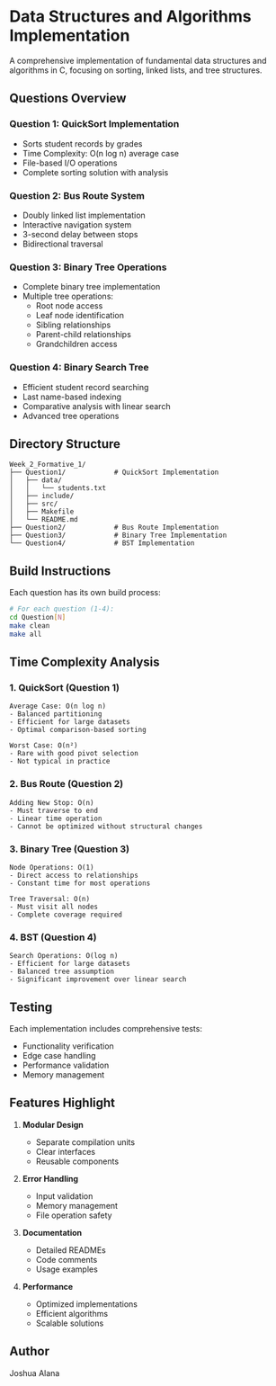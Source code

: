 # Data Structures and Algorithms Implementation

A comprehensive implementation of fundamental data structures and algorithms in C, focusing on sorting, linked lists, and tree structures.

## Questions Overview

### Question 1: QuickSort Implementation
- Sorts student records by grades
- Time Complexity: O(n log n) average case
- File-based I/O operations
- Complete sorting solution with analysis

### Question 2: Bus Route System
- Doubly linked list implementation
- Interactive navigation system
- 3-second delay between stops
- Bidirectional traversal

### Question 3: Binary Tree Operations
- Complete binary tree implementation
- Multiple tree operations:
  * Root node access
  * Leaf node identification
  * Sibling relationships
  * Parent-child relationships
  * Grandchildren access

### Question 4: Binary Search Tree
- Efficient student record searching
- Last name-based indexing
- Comparative analysis with linear search
- Advanced tree operations

## Directory Structure
```
Week_2_Formative_1/
├── Question1/            # QuickSort Implementation
│   ├── data/
│   │   └── students.txt
│   ├── include/
│   ├── src/
│   ├── Makefile
│   └── README.md
├── Question2/            # Bus Route Implementation
├── Question3/            # Binary Tree Implementation
└── Question4/            # BST Implementation
```

## Build Instructions

Each question has its own build process:

```bash
# For each question (1-4):
cd Question[N]
make clean
make all
```

## Time Complexity Analysis

### 1. QuickSort (Question 1)
```
Average Case: O(n log n)
- Balanced partitioning
- Efficient for large datasets
- Optimal comparison-based sorting

Worst Case: O(n²)
- Rare with good pivot selection
- Not typical in practice
```

### 2. Bus Route (Question 2)
```
Adding New Stop: O(n)
- Must traverse to end
- Linear time operation
- Cannot be optimized without structural changes
```

### 3. Binary Tree (Question 3)
```
Node Operations: O(1)
- Direct access to relationships
- Constant time for most operations

Tree Traversal: O(n)
- Must visit all nodes
- Complete coverage required
```

### 4. BST (Question 4)
```
Search Operations: O(log n)
- Efficient for large datasets
- Balanced tree assumption
- Significant improvement over linear search
```

## Testing

Each implementation includes comprehensive tests:
- Functionality verification
- Edge case handling
- Performance validation
- Memory management

## Features Highlight

1. **Modular Design**
   - Separate compilation units
   - Clear interfaces
   - Reusable components

2. **Error Handling**
   - Input validation
   - Memory management
   - File operation safety

3. **Documentation**
   - Detailed READMEs
   - Code comments
   - Usage examples

4. **Performance**
   - Optimized implementations
   - Efficient algorithms
   - Scalable solutions

## Author
Joshua Alana
